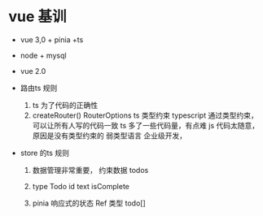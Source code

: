 # vue 基训

- vue 3,0 + pinia +ts
- node + mysql
- vue 2.0 

- 路由ts  规则
   1. ts 为了代码的正确性
   2. createRouter()  RouterOptions ts 类型约束
   typescript 通过类型约束， 可以让所有人写的代码一致
   ts 多了一些代码量，有点难
   js 代码太随意，原因是没有类型约束的 弱类型语言
   企业级开发，


- store 的ts 规则
   1. 数据管理非常重要，
      约束数据 todos

   2. type Todo 
      id 
      text 
      isComplete
   3. pinia 响应式的状态
      Ref 类型
      todo[]